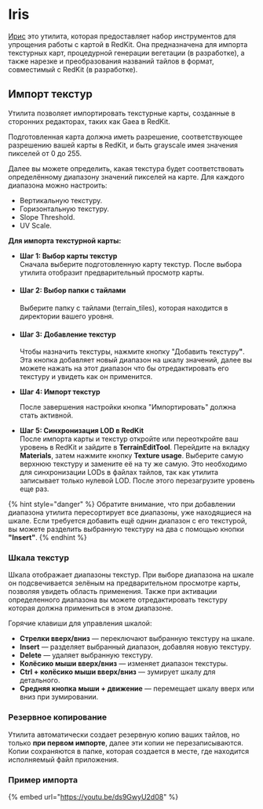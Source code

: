 # Iris

[Ирис](https://github.com/Witcher-Tools/iris) это утилита, которая предоставляет набор инструментов для упрощения работы с картой в RedKit. Она предназначена для импорта текстурных карт, процедурной генерации вегетации (в разработке), а также нарезке и преобразования названий тайлов в формат, совместимый с RedKit (в разработке).

## Импорт текстур

Утилита позволяет импортировать текстурные карты, созданные в сторонних редакторах, таких как Gaea в RedKit.

Подготовленная карта должна иметь разрешение, соответствующее разрешению вашей карты в RedKit, и быть grayscale имея значения пикселей от 0 до 255.

Далее вы можете определить, какая текстура будет соответствовать определённому диапазону значений пикселей на карте. Для каждого диапазона можно настроить:

* Вертикальную текстуру.
* Горизонтальную текстуру.
* Slope Threshold.
* UV Scale.

**Для импорта текстурной карты:**

* **Шаг 1: Выбор карты текстур** \
  Сначала выберите подготовленную карту текстур. После выбора утилита отобразит предварительный просмотр карты.
*   #### Шаг 2: Выбор папки с тайлами

    Выберите папку с тайлами (terrain\_tiles), которая находится в директории вашего уровня.
*   #### Шаг 3: Добавление текстур

    Чтобы назначить текстуры, нажмите кнопку "Добавить текстур&#x443;**"**. Эта кнопка добавляет новый диапазон на шкалу значений, далее вы можете нажать на этот диапазон что бы отредактировать его текстуру и увидеть как он применится.
*   **Шаг 4: Импорт текстур**

    После завершения настройки кнопка "Импортировать" должна стать активной.&#x20;
* **Шаг 5: Синхронизация LOD в RedKit**\
  После импорта карты и текстур откройте или переоткройте ваш уровень в RedKit и зайдите в **TerrainEditTool**. Перейдите на вкладку **Materials**, затем нажмите кнопку **Texture usage**. Выберите самую верхнюю текстуру и замените её на ту же самую. Это необходимо для синхронизации LODs в файлах тайлов, так как утилита записывает только нулевой LOD. После этого перезагрузите уровень еще раз.

{% hint style="danger" %}
Обратите внимание, что при добавлении диапазона утилита пересортирует все диапазоны, уже находящиеся на шкале. Если требуется добавить ещё однин диапазон с его текстурой, вы можете разделить выбранную текстуру на два с помощью кнопки **"Insert"**.
{% endhint %}

### Шкала текстур

Шкала отображает диапазоны текстур. При выборе диапазона на шкале он подсвечивается зелёным на предварительном просмотре карты, позволяя увидеть область применения. Также при активации определенного диапазона вы можете отредактировать текстуру которая должна примениться в этом диапазоне.&#x20;

Горячие клавиши для управления шкалой:

* **Стрелки вверх/вниз** — переключают выбранную текстуру на шкале.
* **Insert** — разделяет выбранный диапазон, добавляя новую текстуру.
* **Delete** — удаляет выбранную текстуру.
* **Колёсико мыши вверх/вниз** — изменяет диапазон текстуры.
* **Ctrl + колёсико мыши вверх/вниз** — зумирует шкалу для детального.
* **Средняя кнопка мыши + движение** — перемещает шкалу вверх или вниз при зумировании.

### Резервное копирование

Утилита автоматически создает резервную копию ваших тайлов, но только **при первом импорте**, далее эти копии не перезаписываются. Копии сохраняются в папке, которая создается в месте, где находится исполняемый файл приложения.

### Пример импорта

{% embed url="https://youtu.be/ds9GwyU2d08" %}

